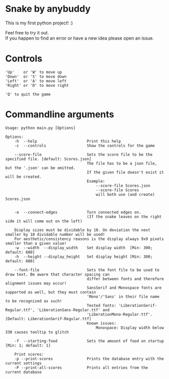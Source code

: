 # Snake by anybuddy

This is my first python project! :)

Feel free to try it out. \
If you happen to find an error or have a new idea please open an issue.

# Controls

    'Up'    or 'W' to move up
    'Down'  or 'S' to move down
    'Left'  or 'A' to move left
    'Right' or 'D' to move right
    
    'Q' to quit the game

# Commandline arguments

    Usage: python main.py [Options]

    Options: 
        -h  --help                      Print this help
        -c  --controls                  Show the controls for the game
                                                
        --score-file                    Sets the score file to be the specified file. [default: Scores.json]
                                        The file has to be a json file, but the '.json' can be omitted.
                                        If the given file doesn't exist it will be created.
                                        Example:
                                            --score-file Scores.json
                                            --score-file Scores
                                            will both use (and create) Scores.json
                                            
        
        -e  --connect-edges             Turn connected edges on. 
                                        (If the snake leaves on the right side it will come out on the left)
        
        Display sizes must be dividable by 10. On deviation the next smaller by 10 dividable number will be used!
        For aesthetic/consistency reasons is the display always 9x9 pixels smaller than a given value! 
        -w  --width  --display_width    Set display width  [Min: 300; default: 600] 
        -h  --height --display_height   Set display height [Min: 300; default: 600]
        
        --font-file                     Sets the font file to be used to draw text. Be aware that character spacing can
                                        differ between fonts and therefore alignment issues may occur!
                                        SansSerif and Monospace fonts are supported as well, but they must contain 
                                        'Mono'/'Sans' in their file name to be recognized as such!
                                        Tested fonts: 'LiberationSerif-Regular.ttf', 'LiberationSans-Regular.ttf' and 
                                        'LiberationMono-Regular.ttf'. [Default: LiberationSerif-Regular.ttf]
                                        Known issues: 
                                            Monospace: Display width below 330 causes tooltip to glitch
        
        -f  --starting-food             Sets the amount of food on startup [Min: 1; default: 1]

        Print scores:                               
        -p --print-scores               Prints the database entry with the current settings
        -P --print-all-scores           Prints all entries from the current database